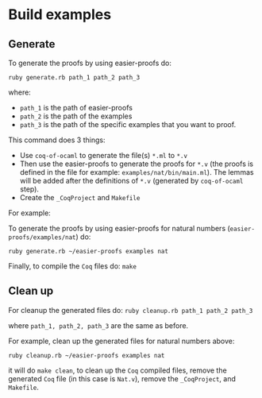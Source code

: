 # Build examples

## Generate 

To generate the proofs by using easier-proofs do:

`ruby generate.rb path_1 path_2 path_3`

where:

- `path_1` is the path of easier-proofs
- `path_2` is the path of the examples
- `path_3` is the path of the specific examples that you want to proof.

This command does 3 things:
- Use `coq-of-ocaml` to generate the file(s) `*.ml` to `*.v`
- Then use the easier-proofs to generate the proofs for `*.v` (the proofs is defined in the file for example: `examples/nat/bin/main.ml`). The lemmas will be added after the definitions of `*.v` (generated by `coq-of-ocaml` step).
- Create the `_CoqProject` and `Makefile` 

For example:

To generate the proofs by using easier-proofs for natural numbers (`easier-proofs/examples/nat`) do:

`ruby generate.rb ~/easier-proofs examples nat`

Finally, to compile the `Coq` files do: `make`

## Clean up

For cleanup the generated files do:
`ruby cleanup.rb path_1 path_2 path_3`

where `path_1, path_2, path_3` are the same as before.

For example, clean up the generated files for natural numbers above:

`ruby cleanup.rb ~/easier-proofs examples nat`

it will do `make clean`, to clean up the `Coq` compiled files, remove the generated `Coq` file (in this case is `Nat.v`), remove the `_CoqProject`, and `Makefile`.
